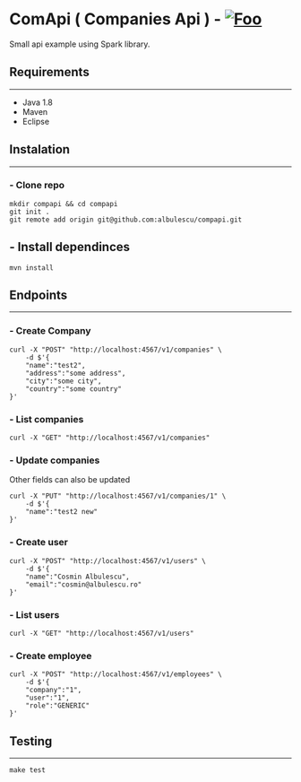 # ComApi ( Companies Api ) - [![Foo](https://travis-ci.org/albulescu/compapi.svg?branch=master)](https://travis-ci.org/albulescu/compapi)

Small api example using Spark library.

## Requirements
---
- Java 1.8 
- Maven
- Eclipse

## Instalation
---

### - Clone repo
```
mkdir compapi && cd compapi
git init .
git remote add origin git@github.com:albulescu/compapi.git
```

## - Install dependinces
```
mvn install
```

## Endpoints
---
### - Create Company
```
curl -X "POST" "http://localhost:4567/v1/companies" \
	-d $'{
	"name":"test2",
	"address":"some address",
	"city":"some city",
	"country":"some country"
}'
```

### - List companies
```
curl -X "GET" "http://localhost:4567/v1/companies"
```

### - Update companies
Other fields can also be updated
```
curl -X "PUT" "http://localhost:4567/v1/companies/1" \
	-d $'{
	"name":"test2 new"
}'
```

### - Create user
```
curl -X "POST" "http://localhost:4567/v1/users" \
	-d $'{
	"name":"Cosmin Albulescu",
	"email":"cosmin@albulescu.ro"
}'
```

### - List users
```
curl -X "GET" "http://localhost:4567/v1/users"
```

### - Create employee
```
curl -X "POST" "http://localhost:4567/v1/employees" \
	-d $'{
	"company":"1",
	"user":"1",
	"role":"GENERIC"
}'
```

## Testing
---
```
make test
```
